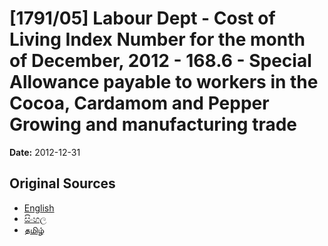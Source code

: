 # [1791/05] Labour Dept - Cost of Living Index Number for the month of December, 2012 - 168.6 - Special Allowance payable to workers in the Cocoa, Cardamom and Pepper Growing and manufacturing trade

**Date:** 2012-12-31

## Original Sources

- [English](https://documents.gov.lk/view/extra-gazettes/2012/12/1791-05_E.pdf)
- [සිංහල](https://documents.gov.lk/view/extra-gazettes/2012/12/1791-05_S.pdf)
- [தமிழ்](https://documents.gov.lk/view/extra-gazettes/2012/12/1791-05_T.pdf)
